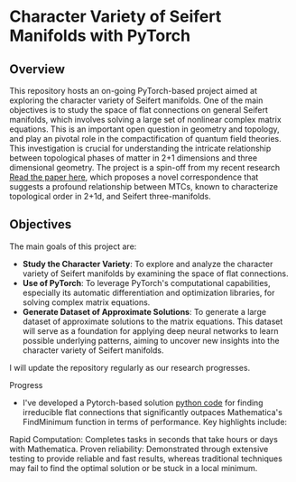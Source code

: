 # Character Variety of Seifert Manifolds with PyTorch

## Overview

This repository hosts an on-going PyTorch-based project aimed at exploring the character variety of Seifert manifolds. One of the main objectives is to study the space of flat connections on general Seifert manifolds, which involves solving a large set of nonlinear complex matrix equations. This is an important open question in geometry and topology, and play an pivotal role in the compactification of quantum field theories. This investigation is crucial for understanding the intricate relationship between topological phases of matter in 2+1 dimensions and three dimensional geometry. The project is a spin-off from my recent research [Read the paper here](https://arxiv.org/abs/2403.03973), which proposes a novel correspondence that suggests a profound relationship between MTCs, known to characterize topological order in 2+1d, and Seifert three-manifolds. 

## Objectives

The main goals of this project are:

- **Study the Character Variety**: To explore and analyze the character variety of Seifert manifolds by examining the space of flat connections. 
- **Use of PyTorch**: To leverage PyTorch's computational capabilities, especially its automatic differentiation and optimization libraries, for solving complex matrix equations.
- **Generate Dataset of Approximate Solutions**: To generate a large dataset of approximate solutions to the matrix equations. This dataset will serve as a foundation for applying deep neural networks to learn possible underlying patterns, aiming to uncover new insights into the character variety of Seifert manifolds.

I will update the repository regularly as our research progresses.

Progress

- I've developed a Pytorch-based solution [python code](./ML_SLN.py) for finding irreducible flat connections that significantly outpaces Mathematica's FindMinimum function in terms of performance. Key highlights include:

Rapid Computation: Completes tasks in seconds that take hours or days with Mathematica.
Proven reliability: Demonstrated through extensive testing to provide reliable and fast results, whereas traditional techniques may fail to find the optimal solution or be stuck in a local minimum.



